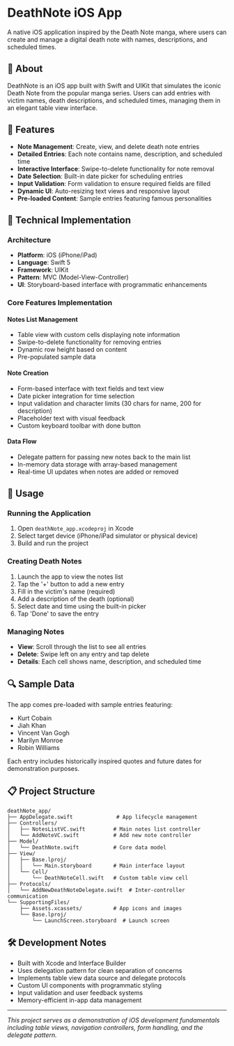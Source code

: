 # DeathNote iOS App

A native iOS application inspired by the Death Note manga, where users can create and manage a digital death note with names, descriptions, and scheduled times.

## 📱 About

DeathNote is an iOS app built with Swift and UIKit that simulates the iconic Death Note from the popular manga series. Users can add entries with victim names, death descriptions, and scheduled times, managing them in an elegant table view interface.

## 🚀 Features

- **Note Management**: Create, view, and delete death note entries
- **Detailed Entries**: Each note contains name, description, and scheduled time
- **Interactive Interface**: Swipe-to-delete functionality for note removal
- **Date Selection**: Built-in date picker for scheduling entries
- **Input Validation**: Form validation to ensure required fields are filled
- **Dynamic UI**: Auto-resizing text views and responsive layout
- **Pre-loaded Content**: Sample entries featuring famous personalities

## 🔧 Technical Implementation

### Architecture

- **Platform**: iOS (iPhone/iPad)
- **Language**: Swift 5
- **Framework**: UIKit
- **Pattern**: MVC (Model-View-Controller)
- **UI**: Storyboard-based interface with programmatic enhancements

### Core Features Implementation

#### Notes List Management

- Table view with custom cells displaying note information
- Swipe-to-delete functionality for removing entries
- Dynamic row height based on content
- Pre-populated sample data

#### Note Creation

- Form-based interface with text fields and text view
- Date picker integration for time selection
- Input validation and character limits (30 chars for name, 200 for description)
- Placeholder text with visual feedback
- Custom keyboard toolbar with done button

#### Data Flow

- Delegate pattern for passing new notes back to the main list
- In-memory data storage with array-based management
- Real-time UI updates when notes are added or removed

## 📝 Usage

### Running the Application

1. Open `deathNote_app.xcodeproj` in Xcode
2. Select target device (iPhone/iPad simulator or physical device)
3. Build and run the project

### Creating Death Notes

1. Launch the app to view the notes list
2. Tap the '+' button to add a new entry
3. Fill in the victim's name (required)
4. Add a description of the death (optional)
5. Select date and time using the built-in picker
6. Tap 'Done' to save the entry

### Managing Notes

- **View**: Scroll through the list to see all entries
- **Delete**: Swipe left on any entry and tap delete
- **Details**: Each cell shows name, description, and scheduled time

## 🔍 Sample Data

The app comes pre-loaded with sample entries featuring:

- Kurt Cobain
- Jiah Khan
- Vincent Van Gogh
- Marilyn Monroe
- Robin Williams

Each entry includes historically inspired quotes and future dates for demonstration purposes.

## 📋 Project Structure

```
deathNote_app/
├── AppDelegate.swift              # App lifecycle management
├── Controllers/
│   ├── NotesListVC.swift         # Main notes list controller
│   └── AddNoteVC.swift           # Add new note controller
├── Model/
│   └── DeathNote.swift           # Core data model
├── View/
│   ├── Base.lproj/
│   │   └── Main.storyboard       # Main interface layout
│   └── Cell/
│       └── DeathNoteCell.swift   # Custom table view cell
├── Protocols/
│   └── AddNewDeathNoteDelegate.swift  # Inter-controller communication
└── SupportingFiles/
    ├── Assets.xcassets/          # App icons and images
    └── Base.lproj/
        └── LaunchScreen.storyboard  # Launch screen
```

## 🛠️ Development Notes

- Built with Xcode and Interface Builder
- Uses delegation pattern for clean separation of concerns
- Implements table view data source and delegate protocols
- Custom UI components with programmatic styling
- Input validation and user feedback systems
- Memory-efficient in-app data management

---

_This project serves as a demonstration of iOS development fundamentals including table views, navigation controllers, form handling, and the delegate pattern._
